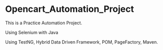 # Opencart_Automation_Project

This is a Practice Automation Project.

Using Selenium with Java

Using TestNG, Hybrid Data Driven Framework, POM, PageFactory, Maven.
